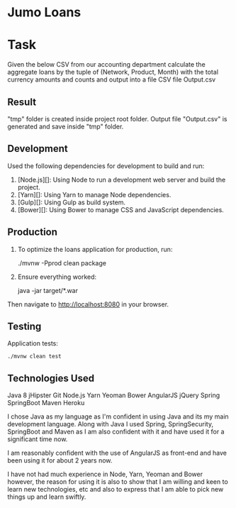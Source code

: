 # Jumo Loans

# Task
Given the below CSV from our accounting department calculate the
aggregate loans by the tuple of (Network, Product, Month) with the
total currency amounts and counts and output into a file CSV file
Output.csv

## Result
"tmp" folder is created inside project root folder. Output file "Output.csv"
is generated and save inside "tmp" folder.

## Development

Used the following dependencies for development to build and run:

1. [Node.js][]: Using Node to run a development web server and build the project.
2. [Yarn][]: Using Yarn to manage Node dependencies.
3. [Gulp][]: Using Gulp as build system.
4. [Bower][]: Using Bower to manage CSS and JavaScript dependencies.

## Production

1. To optimize the loans application for production, run:

    ./mvnw -Pprod clean package

2. Ensure everything worked:

    java -jar target/*.war

Then navigate to [http://localhost:8080](http://localhost:8080) in your browser.

## Testing

Application tests:

    ./mvnw clean test

## Technologies Used

Java 8
jHipster
Git
Node.js
Yarn
Yeoman
Bower
AngularJS
jQuery
Spring
SpringBoot
Maven
Heroku

I chose Java as my language as I'm confident in using Java and its my main development language.
Along with Java I used Spring, SpringSecurity, SpringBoot and Maven as I am also confident with it and have used it for
a significant time now.

I am reasonably confident with the use of AngularJS as front-end and have been using it for about 2 years now.

I have not had much experience in Node, Yarn, Yeoman and Bower however, the reason for using it is also to show that
I am willing and keen to learn new technologies, etc and also to express that I am able to pick new things up and learn swiftly.
